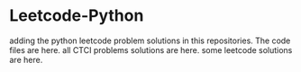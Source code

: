 # Leetcode-Python
adding the python leetcode problem solutions in this repositories. 
The code files are here.
all CTCI problems solutions are here.
some leetcode solutions are here.





























































































































































































































































































































































































































































